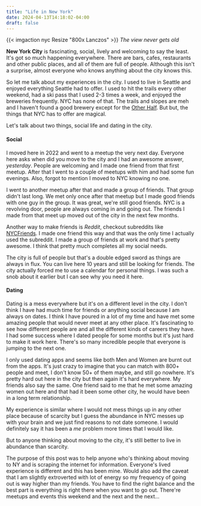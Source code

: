 ```yaml
---
title: "Life in New York"
date: 2024-04-13T14:18:02-04:00
draft: false
---
```


{{< imgaction nyc Resize "800x Lanczos" >}} *The view never gets old*


**New York City** is fascinating, social, lively and welcoming to say the least. It's got so much happening everywhere. There are bars, cafes, restaurants and other public places, and all of them are full of people. Although this isn't a surprise, almost everyone who knows anything about the city knows this. 

So let me talk about my experiences in the city. I used to live in Seattle and enjoyed everything Seattle had to offer. I used to hit the trails every other weekend, had a ski pass that I used 2-3 times a week, and enjoyed the breweries frequently. NYC has none of that. The trails and slopes are meh and I haven't found a good brewery except for the [Other Half](https://otherhalfbrewing.com/). But but, the things that NYC has to offer are magical.

Let's talk about two things, social life and dating in the city.

#### Social

I moved here in 2022 and went to a meetup the very next day. Everyone here asks when did you move to the city and I had an awesome answer, *yesterday*. People are welcoming and I made one friend from that first meetup. After that I went to a couple of meetups with him and had some fun evenings. Also, forgot to mention I moved to NYC knowing no one.

I went to another meetup after that and made a group of friends. That group didn't last long. 
We met only once after that meetup but I made good friends with one guy in the group. It was great, we're still good friends. NYC is a revolving door, people are always coming in and going out. The friends I made from that meet up moved out of the city in the next few months.

Another way to make friends is *Reddit*, checkout subreddits like [NYCFriends](https://www.reddit.com/r/NYCFriends/:). I made one friend this way and that was the only time I actually used the subreddit. I made a group of friends at work and that's pretty awesome. I think that pretty much completes all my social needs.

The city is full of people but that's a double edged sword as things are always in flux. You can live here 10 years and still be looking for friends. The city actually forced me to use a calendar for personal things. I was such a snob about it earlier but I can see why you need it here.

#### Dating

Dating is a mess everywhere but it's on a different level in the city. I don't think I have had much time for friends or anything social because I am always on dates. I think I have poured in a lot of my time and have met some amazing people that would never meet at any other place. It's fascinating to see how different people are and all the different kinds of careers they have. I had some success where I dated people for some months but it's just hard to make it work here. There's so many incredible people that everyone is jumping to the next one. 

I only used dating apps and seems like both Men and Women are burnt out from the apps. It's just crazy to imagine that you can match with 800+ people and meet, I don't know 50+ of them maybe, and still go nowhere. It's pretty hard out here in the city but then again it's hard everywhere. My friends also say the same. One friend said to me that he met some amazing women out here and that had it been some other city, he would have been in a long term relationship. 

My experience is similar where I would not mess things up in any other place because of scarcity but I guess the abundance in NYC messes up with your brain and we just find reasons to not date someone. I would definitely say it has been a *me* problem more times that I would like.

But to anyone thinking about moving to the city, it's still better to live in abundance than scarcity. 

The purpose of this post was to help anyone who's thinking about moving to NY and is scraping the internet for information. Everyone's lived experience is different and this has been mine. Would also add the caveat that I am slightly extroverted with lot of energy so my frequency of going out is way higher than my friends. You have to find the right balance and the best part is everything is right there when you want to go out. There're meetups and events this weekend and the next and the next...